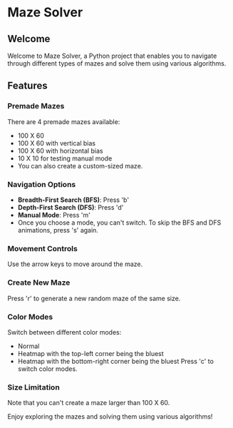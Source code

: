 # Maze Solver

## Welcome
Welcome to Maze Solver, a Python project that enables you to navigate through different types of mazes and solve them using various algorithms.

## Features

### Premade Mazes
There are 4 premade mazes available:
- 100 X 60
- 100 X 60 with vertical bias
- 100 X 60 with horizontal bias
- 10 X 10 for testing manual mode
- You can also create a custom-sized maze.

### Navigation Options
- **Breadth-First Search (BFS)**: Press 'b'
- **Depth-First Search (DFS)**: Press 'd'
- **Manual Mode**: Press 'm'
- Once you choose a mode, you can't switch. To skip the BFS and DFS animations, press 's' again.

### Movement Controls
Use the arrow keys to move around the maze.

### Create New Maze
Press 'r' to generate a new random maze of the same size.

### Color Modes
Switch between different color modes:
- Normal
- Heatmap with the top-left corner being the bluest
- Heatmap with the bottom-right corner being the bluest
Press 'c' to switch color modes.

### Size Limitation
Note that you can't create a maze larger than 100 X 60.

Enjoy exploring the mazes and solving them using various algorithms!
